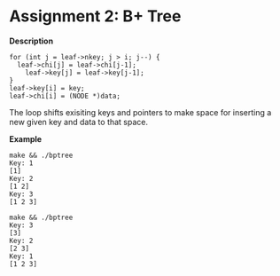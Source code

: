 # Assignment 2: B+ Tree

**Description**
```
for (int j = leaf->nkey; j > i; j--) {
  leaf->chi[j] = leaf->chi[j-1];
	leaf->key[j] = leaf->key[j-1];
}
leaf->key[i] = key;
leaf->chi[i] = (NODE *)data;
```

The loop shifts exisiting keys and pointers to make space for inserting a new given key and data to that space.

**Example**
```
make && ./bptree
Key: 1
[1]
Key: 2
[1 2]
Key: 3
[1 2 3]
```

```
make && ./bptree
Key: 3
[3]
Key: 2
[2 3]
Key: 1
[1 2 3]
```
